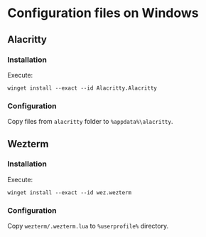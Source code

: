 # Configuration files on Windows

## Alacritty

### Installation

Execute:

```
winget install --exact --id Alacritty.Alacritty
```

### Configuration

Copy files from `alacritty` folder to `%appdata%\alacritty`.

## Wezterm

### Installation

Execute:

```
winget install --exact --id wez.wezterm
```

### Configuration

Copy `wezterm/.wezterm.lua` to `%userprofile%` directory.
